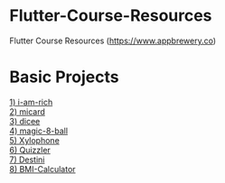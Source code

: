 # Flutter-Course-Resources
Flutter Course Resources (https://www.appbrewery.co) 

# Basic Projects

[1) i-am-rich](https://github.com/jyshine/Flutter_i-am-rich)
<br>
[2) micard](https://github.com/jyshine/Flutter_micard)
<br>
[3) dicee](https://github.com/jyshine/Flutter_dicee)
<br>
[4) magic-8-ball](https://github.com/jyshine/Flutter_05_magic-8-ball)
<br>
[5) Xylophone](https://github.com/jyshine/Flutter_Xylophone)
<br>
[6) Quizzler](https://github.com/jyshine/Flutter_Quizzler)
<br>
[7) Destini](https://github.com/jyshine/Flutter_Destini)
<br>
[8) BMI-Calculator](https://github.com/jyshine/Flutter_bmi-calculator)

